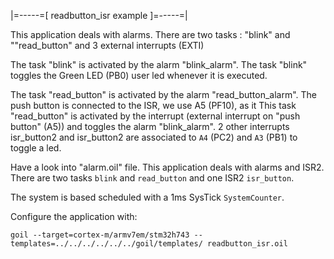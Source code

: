 |=-----=[ readbutton_isr example ]=-----=|

This application deals with alarms.
There are two tasks : "blink" and ""read_button" and 3 external interrupts (EXTI)

The task "blink" is activated by the alarm "blink_alarm".
The task "blink" toggles the Green LED (PB0) user led whenever it is executed.

The task "read_button" is activated by the alarm "read_button_alarm".
The push button is connected to the ISR, we use A5 (PF10), as it 
This task "read_button" is activated by the interrupt (external interrupt on "push button" (A5)) and toggles the alarm "blink_alarm".
2 other interrupts isr_button2 and isr_button2 are associated to `A4` (PC2) and `A3` (PB1) to toggle a led.

Have a look into "alarm.oil" file.
This application deals with alarms and ISR2.
There are two tasks `blink` and `read_button` and one ISR2 `isr_button`.

The system is based scheduled with a 1ms SysTick `SystemCounter`.

Configure the application with:

```
goil --target=cortex-m/armv7em/stm32h743 --templates=../../../../../../goil/templates/ readbutton_isr.oil
```
